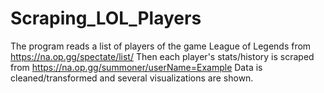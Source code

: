 # Scraping_LOL_Players
The program reads a list of players of the game League of Legends from https://na.op.gg/spectate/list/
Then each player's stats/history is scraped from https://na.op.gg/summoner/userName=Example
Data is cleaned/transformed and several visualizations are shown.

